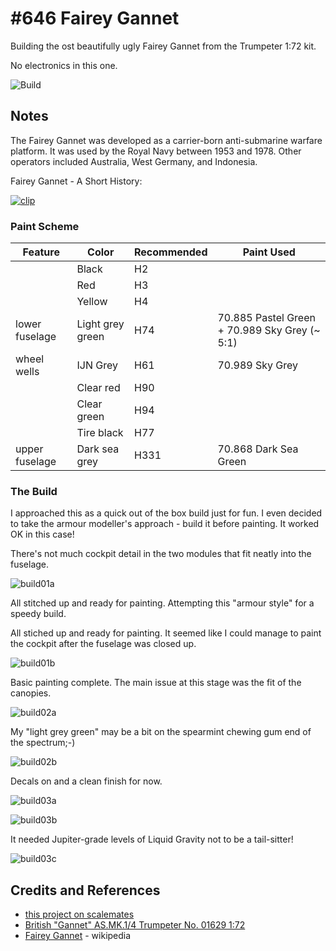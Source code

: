 # #646 Fairey Gannet

Building the ost beautifully ugly Fairey Gannet from the Trumpeter 1:72 kit.

No electronics in this one.

![Build](./assets/Gannet_build.jpg?raw=true)

## Notes

The Fairey Gannet was developed as a carrier-born anti-submarine warfare platform.
It was used by the Royal Navy between 1953 and 1978.
Other operators included Australia, West Germany, and Indonesia.

Fairey Gannet - A Short History:

[![clip](https://img.youtube.com/vi/sNHYDlL1S80/0.jpg)](https://www.youtube.com/watch?v=sNHYDlL1S80)

### Paint Scheme

| Feature         | Color                | Recommended | Paint Used |
|-----------------|----------------------|-------------|------------|
|                 | Black                | H2          | |
|                 | Red                  | H3          | |
|                 | Yellow               | H4          | |
| lower fuselage  | Light grey green     | H74         | 70.885 Pastel Green + 70.989 Sky Grey (~ 5:1) |
| wheel wells     | IJN Grey             | H61         | 70.989 Sky Grey |
|                 | Clear red            | H90         | |
|                 | Clear green          | H94         | |
|                 | Tire black           | H77         | |
| upper fuselage  | Dark sea grey        | H331        | 70.868 Dark Sea Green |

### The Build

I approached this as a quick out of the box build just for fun.
I even decided to take the armour modeller's approach - build it before painting.
It worked OK in this case!

There's not much cockpit detail in the two modules that fit neatly into the fuselage.

![build01a](./assets/build01a.jpg?raw=true)

All stitched up and ready for painting. Attempting this "armour style" for a speedy build.

All stiched up and ready for painting. It seemed like I could manage to paint the cockpit after the fuselage was closed up.

![build01b](./assets/build01b.jpg?raw=true)

Basic painting complete. The main issue at this stage was the fit of the canopies.

![build02a](./assets/build02a.jpg?raw=true)

My "light grey green" may be a bit on the spearmint chewing gum end of the spectrum;-)

![build02b](./assets/build02b.jpg?raw=true)

Decals on and a clean finish for now.

![build03a](./assets/build03a.jpg?raw=true)

![build03b](./assets/build03b.jpg?raw=true)

It needed Jupiter-grade levels of Liquid Gravity not to be a tail-sitter!

![build03c](./assets/build03c.jpg?raw=true)

## Credits and References

* [this project on scalemates](https://www.scalemates.com/profiles/mate.php?id=74137&p=projects&project=126323)
* [British "Gannet" AS.MK.1/4 Trumpeter No. 01629 1:72](https://www.scalemates.com/kits/trumpeter-01629-british-gannet-asmk1-4--104815)
* [Fairey Gannet](https://en.wikipedia.org/wiki/Fairey_Gannet) - wikipedia
